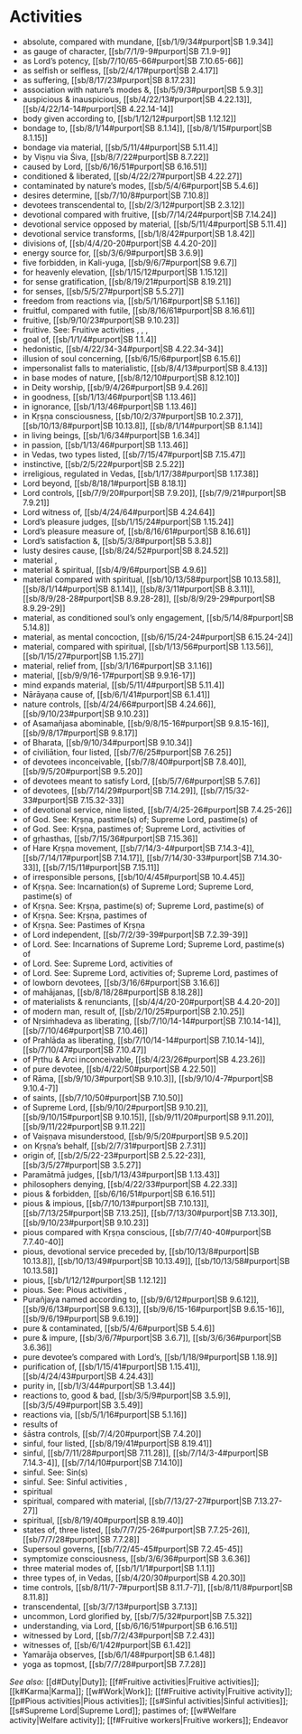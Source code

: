 # Activities

* absolute, compared with mundane, [[sb/1/9/34#purport|SB 1.9.34]]
* as gauge of character, [[sb/7/1/9-9#purport|SB 7.1.9-9]]
* as Lord’s potency, [[sb/7/10/65-66#purport|SB 7.10.65-66]]
* as selfish or selfless, [[sb/2/4/17#purport|SB 2.4.17]]
* as suffering, [[sb/8/17/23#purport|SB 8.17.23]]
* association with nature’s modes &, [[sb/5/9/3#purport|SB 5.9.3]]
* auspicious & inauspicious, [[sb/4/22/13#purport|SB 4.22.13]], [[sb/4/22/14-14#purport|SB 4.22.14-14]]
* body given according to, [[sb/1/12/12#purport|SB 1.12.12]]
* bondage to, [[sb/8/1/14#purport|SB 8.1.14]], [[sb/8/1/15#purport|SB 8.1.15]]
* bondage via material, [[sb/5/11/4#purport|SB 5.11.4]]
* by Viṣṇu via Śiva, [[sb/8/7/22#purport|SB 8.7.22]]
* caused by Lord, [[sb/6/16/51#purport|SB 6.16.51]]
* conditioned & liberated, [[sb/4/22/27#purport|SB 4.22.27]]
* contaminated by nature’s modes, [[sb/5/4/6#purport|SB 5.4.6]]
* desires determine, [[sb/7/10/8#purport|SB 7.10.8]]
* devotees transcendental to, [[sb/2/3/12#purport|SB 2.3.12]]
* devotional compared with fruitive, [[sb/7/14/24#purport|SB 7.14.24]]
* devotional service opposed by material, [[sb/5/11/4#purport|SB 5.11.4]]
* devotional service transforms, [[sb/1/8/42#purport|SB 1.8.42]]
* divisions of, [[sb/4/4/20-20#purport|SB 4.4.20-20]]
* energy source for, [[sb/3/6/9#purport|SB 3.6.9]]
* five forbidden, in Kali-yuga, [[sb/9/6/7#purport|SB 9.6.7]]
* for heavenly elevation, [[sb/1/15/12#purport|SB 1.15.12]]
* for sense gratification, [[sb/8/19/21#purport|SB 8.19.21]]
* for senses, [[sb/5/5/27#purport|SB 5.5.27]]
* freedom from reactions via, [[sb/5/1/16#purport|SB 5.1.16]]
* fruitful, compared with futile, [[sb/8/16/61#purport|SB 8.16.61]]
* fruitive, [[sb/9/10/23#purport|SB 9.10.23]]
* fruitive. See: Fruitive activities , , , 
* goal of, [[sb/1/1/4#purport|SB 1.1.4]]
* hedonistic, [[sb/4/22/34-34#purport|SB 4.22.34-34]]
* illusion of soul concerning, [[sb/6/15/6#purport|SB 6.15.6]]
* impersonalist falls to materialistic, [[sb/8/4/13#purport|SB 8.4.13]]
* in base modes of nature, [[sb/8/12/10#purport|SB 8.12.10]]
* in Deity worship, [[sb/9/4/26#purport|SB 9.4.26]]
* in goodness, [[sb/1/13/46#purport|SB 1.13.46]]
* in ignorance, [[sb/1/13/46#purport|SB 1.13.46]]
* in Kṛṣṇa consciousness, [[sb/10/2/37#purport|SB 10.2.37]], [[sb/10/13/8#purport|SB 10.13.8]], [[sb/8/1/14#purport|SB 8.1.14]]
* in living beings, [[sb/1/6/34#purport|SB 1.6.34]]
* in passion, [[sb/1/13/46#purport|SB 1.13.46]]
* in Vedas, two types listed, [[sb/7/15/47#purport|SB 7.15.47]]
* instinctive, [[sb/2/5/22#purport|SB 2.5.22]]
* irreligious, regulated in Vedas, [[sb/1/17/38#purport|SB 1.17.38]]
* Lord beyond, [[sb/8/18/1#purport|SB 8.18.1]]
* Lord controls, [[sb/7/9/20#purport|SB 7.9.20]], [[sb/7/9/21#purport|SB 7.9.21]]
* Lord witness of, [[sb/4/24/64#purport|SB 4.24.64]]
* Lord’s pleasure judges, [[sb/1/15/24#purport|SB 1.15.24]]
* Lord’s pleasure measure of, [[sb/8/16/61#purport|SB 8.16.61]]
* Lord’s satisfaction &, [[sb/5/3/8#purport|SB 5.3.8]]
* lusty desires cause, [[sb/8/24/52#purport|SB 8.24.52]]
* material , 
* material & spiritual, [[sb/4/9/6#purport|SB 4.9.6]]
* material compared with spiritual, [[sb/10/13/58#purport|SB 10.13.58]], [[sb/8/1/14#purport|SB 8.1.14]], [[sb/8/3/11#purport|SB 8.3.11]], [[sb/8/9/28-28#purport|SB 8.9.28-28]], [[sb/8/9/29-29#purport|SB 8.9.29-29]]
* material, as conditioned soul’s only engagement, [[sb/5/14/8#purport|SB 5.14.8]]
* material, as mental concoction, [[sb/6/15/24-24#purport|SB 6.15.24-24]]
* material, compared with spiritual, [[sb/1/13/56#purport|SB 1.13.56]], [[sb/1/15/27#purport|SB 1.15.27]]
* material, relief from, [[sb/3/1/16#purport|SB 3.1.16]]
* material, [[sb/9/9/16-17#purport|SB 9.9.16-17]]
* mind expands material, [[sb/5/11/4#purport|SB 5.11.4]]
* Nārāyaṇa cause of, [[sb/6/1/41#purport|SB 6.1.41]]
* nature controls, [[sb/4/24/66#purport|SB 4.24.66]], [[sb/9/10/23#purport|SB 9.10.23]]
* of Asamañjasa abominable, [[sb/9/8/15-16#purport|SB 9.8.15-16]], [[sb/9/8/17#purport|SB 9.8.17]]
* of Bharata, [[sb/9/10/34#purport|SB 9.10.34]]
* of civiliātion, four listed, [[sb/7/6/25#purport|SB 7.6.25]]
* of devotees inconceivable, [[sb/7/8/40#purport|SB 7.8.40]], [[sb/9/5/20#purport|SB 9.5.20]]
* of devotees meant to satisfy Lord, [[sb/5/7/6#purport|SB 5.7.6]]
* of devotees, [[sb/7/14/29#purport|SB 7.14.29]], [[sb/7/15/32-33#purport|SB 7.15.32-33]]
* of devotional service, nine listed, [[sb/7/4/25-26#purport|SB 7.4.25-26]]
* of God. See: Kṛṣṇa, pastime(s) of; Supreme Lord, pastime(s) of 
* of God. See: Kṛṣṇa, pastimes of; Supreme Lord, activities of 
* of gṛhasthas, [[sb/7/15/36#purport|SB 7.15.36]]
* of Hare Kṛṣṇa movement, [[sb/7/14/3-4#purport|SB 7.14.3-4]], [[sb/7/14/17#purport|SB 7.14.17]], [[sb/7/14/30-33#purport|SB 7.14.30-33]], [[sb/7/15/11#purport|SB 7.15.11]]
* of irresponsible persons, [[sb/10/4/45#purport|SB 10.4.45]]
* of Kṛṣṇa. See: Incarnation(s) of Supreme Lord; Supreme Lord, pastime(s) of 
* of Kṛṣṇa. See: Kṛṣṇa, pastime(s) of; Supreme Lord, pastime(s) of 
* of Kṛṣṇa. See: Kṛṣṇa, pastimes of 
* of Kṛṣṇa. See: Pastimes of Kṛṣṇa 
* of Lord independent, [[sb/7/2/39-39#purport|SB 7.2.39-39]]
* of Lord. See: Incarnations of Supreme Lord; Supreme Lord, pastime(s) of 
* of Lord. See: Supreme Lord, activities of 
* of Lord. See: Supreme Lord, activities of; Supreme Lord, pastimes of 
* of lowborn devotees, [[sb/3/16/6#purport|SB 3.16.6]]
* of mahājanas, [[sb/8/18/28#purport|SB 8.18.28]]
* of materialists & renunciants, [[sb/4/4/20-20#purport|SB 4.4.20-20]]
* of modern man, result of, [[sb/2/10/25#purport|SB 2.10.25]]
* of Nṛsiṁhadeva as liberating, [[sb/7/10/14-14#purport|SB 7.10.14-14]], [[sb/7/10/46#purport|SB 7.10.46]]
* of Prahlāda as liberating, [[sb/7/10/14-14#purport|SB 7.10.14-14]], [[sb/7/10/47#purport|SB 7.10.47]]
* of Pṛthu & Arci inconceivable, [[sb/4/23/26#purport|SB 4.23.26]]
* of pure devotee, [[sb/4/22/50#purport|SB 4.22.50]]
* of Rāma, [[sb/9/10/3#purport|SB 9.10.3]], [[sb/9/10/4-7#purport|SB 9.10.4-7]]
* of saints, [[sb/7/10/50#purport|SB 7.10.50]]
* of Supreme Lord, [[sb/9/10/2#purport|SB 9.10.2]], [[sb/9/10/15#purport|SB 9.10.15]], [[sb/9/11/20#purport|SB 9.11.20]], [[sb/9/11/22#purport|SB 9.11.22]]
* of Vaiṣṇava misunderstood, [[sb/9/5/20#purport|SB 9.5.20]]
* on Kṛṣṇa’s behalf, [[sb/2/7/31#purport|SB 2.7.31]]
* origin of, [[sb/2/5/22-23#purport|SB 2.5.22-23]], [[sb/3/5/27#purport|SB 3.5.27]]
* Paramātmā judges, [[sb/1/13/43#purport|SB 1.13.43]]
* philosophers denying, [[sb/4/22/33#purport|SB 4.22.33]]
* pious & forbidden, [[sb/6/16/51#purport|SB 6.16.51]]
* pious & impious, [[sb/7/10/13#purport|SB 7.10.13]], [[sb/7/13/25#purport|SB 7.13.25]], [[sb/7/13/30#purport|SB 7.13.30]], [[sb/9/10/23#purport|SB 9.10.23]]
* pious compared with Kṛṣṇa conscious, [[sb/7/7/40-40#purport|SB 7.7.40-40]]
* pious, devotional service preceded by, [[sb/10/13/8#purport|SB 10.13.8]], [[sb/10/13/49#purport|SB 10.13.49]], [[sb/10/13/58#purport|SB 10.13.58]]
* pious, [[sb/1/12/12#purport|SB 1.12.12]]
* pious. See: Pious activities , 
* Purañjaya named according to, [[sb/9/6/12#purport|SB 9.6.12]], [[sb/9/6/13#purport|SB 9.6.13]], [[sb/9/6/15-16#purport|SB 9.6.15-16]], [[sb/9/6/19#purport|SB 9.6.19]]
* pure & contaminated, [[sb/5/4/6#purport|SB 5.4.6]]
* pure & impure, [[sb/3/6/7#purport|SB 3.6.7]], [[sb/3/6/36#purport|SB 3.6.36]]
* pure devotee’s compared with Lord’s, [[sb/1/18/9#purport|SB 1.18.9]]
* purification of, [[sb/1/15/41#purport|SB 1.15.41]], [[sb/4/24/43#purport|SB 4.24.43]]
* purity in, [[sb/1/3/44#purport|SB 1.3.44]]
* reactions to, good & bad, [[sb/3/5/9#purport|SB 3.5.9]], [[sb/3/5/49#purport|SB 3.5.49]]
* reactions via, [[sb/5/1/16#purport|SB 5.1.16]]
* results of 
* śāstra controls, [[sb/7/4/20#purport|SB 7.4.20]]
* sinful, four listed, [[sb/8/19/41#purport|SB 8.19.41]]
* sinful, [[sb/7/11/28#purport|SB 7.11.28]], [[sb/7/14/3-4#purport|SB 7.14.3-4]], [[sb/7/14/10#purport|SB 7.14.10]]
* sinful. See: Sin(s) 
* sinful. See: Sinful activities , 
* spiritual 
* spiritual, compared with material, [[sb/7/13/27-27#purport|SB 7.13.27-27]]
* spiritual, [[sb/8/19/40#purport|SB 8.19.40]]
* states of, three listed, [[sb/7/7/25-26#purport|SB 7.7.25-26]], [[sb/7/7/28#purport|SB 7.7.28]]
* Supersoul governs, [[sb/7/2/45-45#purport|SB 7.2.45-45]]
* symptomize consciousness, [[sb/3/6/36#purport|SB 3.6.36]]
* three material modes of, [[sb/1/1/1#purport|SB 1.1.1]]
* three types of, in Vedas, [[sb/4/20/30#purport|SB 4.20.30]]
* time controls, [[sb/8/11/7-7#purport|SB 8.11.7-7]], [[sb/8/11/8#purport|SB 8.11.8]]
* transcendental, [[sb/3/7/13#purport|SB 3.7.13]]
* uncommon, Lord glorified by, [[sb/7/5/32#purport|SB 7.5.32]]
* understanding, via Lord, [[sb/6/16/51#purport|SB 6.16.51]]
* witnessed by Lord, [[sb/7/2/43#purport|SB 7.2.43]]
* witnesses of, [[sb/6/1/42#purport|SB 6.1.42]]
* Yamarāja observes, [[sb/6/1/48#purport|SB 6.1.48]]
* yoga as topmost, [[sb/7/7/28#purport|SB 7.7.28]]

*See also:* [[d#Duty|Duty]]; [[f#Fruitive activities|Fruitive activities]]; [[k#Karma|Karma]]; [[w#Work|Work]]; [[f#Fruitive activity|Fruitive activity]]; [[p#Pious activities|Pious activities]]; [[s#Sinful activities|Sinful activities]]; [[s#Supreme Lord|Supreme Lord]]; pastimes of; [[w#Welfare activity|Welfare activity]]; [[f#Fruitive workers|Fruitive workers]]; Endeavor
